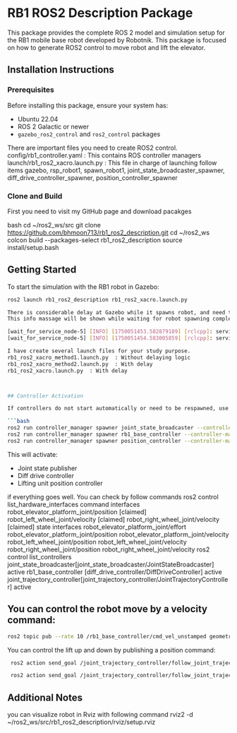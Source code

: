 # RB1 ROS2 Description Package

This package provides the complete ROS 2 model and simulation setup for the RB1 mobile base robot developed by Robotnik. 
This package is focused on how to generate ROS2 control to move robot and lift the elevator.

## Installation Instructions

### Prerequisites

Before installing this package, ensure your system has:

- Ubuntu 22.04
- ROS 2 Galactic or newer
- `gazebo_ros2_control` and `ros2_control` packages

There are important files you need to create ROS2 control.
config/rb1_controller.yaml : This contains ROS controller managers
launch/rb1_ros2_xacro.launch.py : This file in charge of launching follow items
        gazebo,
        rsp_robot1,
        spawn_robot1,
        joint_state_broadcaster_spawner,
        diff_drive_controller_spawner,
        position_controller_spawner

### Clone and Build
First you need to visit my GitHub page and download pacakges

bash
cd ~/ros2_ws/src
git clone https://github.com/bhmoon713/rb1_ros2_description.git
cd ~/ros2_ws
colcon build --packages-select rb1_ros2_description
source install/setup.bash


## Getting Started

To start the simulation with the RB1 robot in Gazebo:

```bash
ros2 launch rb1_ros2_description rb1_ros2_xacro.launch.py

There is considerable delay at Gazebo while it spawns robot, and need to wait it complete for launching ROS2 control nodes
This info massage will be shown while waiting for robot spawning completed. Please do not intruppt but just wait. Robot will show up at Gazebo and move to next launches

[wait_for_service_node-5] [INFO] [1750051453.582879189] [rclcpp]: service not available, waiting again...
[wait_for_service_node-5] [INFO] [1750051454.583005859] [rclcpp]: service not available, waiting again...

I have create several launch files for your study purpose.
rb1_ros2_xacro_method1.launch.py  : Without delaying logic 
rb1_ros2_xacro_method2.launch.py  : With delay
rb1_ros2_xacro.launch.py  : With delay



## Controller Activation

If controllers do not start automatically or need to be respawned, use the following commands:

```bash
ros2 run controller_manager spawner joint_state_broadcaster --controller-manager /rb1_robot/controller_manager
ros2 run controller_manager spawner rb1_base_controller --controller-manager /rb1_robot/controller_manager
ros2 run controller_manager spawner position_controller --controller-manager /rb1_robot/controller_manager
```

This will activate:
- Joint state publisher
- Diff drive controller
- Lifting unit position controller

if everything goes well. You can check by follow commands
ros2 control list_hardware_interfaces
command interfaces
        robot_elevator_platform_joint/position [claimed]
        robot_left_wheel_joint/velocity [claimed]
        robot_right_wheel_joint/velocity [claimed]
state interfaces
         robot_elevator_platform_joint/effort
         robot_elevator_platform_joint/position
         robot_elevator_platform_joint/velocity
         robot_left_wheel_joint/position
         robot_left_wheel_joint/velocity
         robot_right_wheel_joint/position
         robot_right_wheel_joint/velocity
ros2 control list_controllers
joint_state_broadcaster[joint_state_broadcaster/JointStateBroadcaster] active
rb1_base_controller [diff_drive_controller/DiffDriveController] active
joint_trajectory_controller[joint_trajectory_controller/JointTrajectoryController] active


## You can control the robot move by a velocity command:

```bash
ros2 topic pub --rate 10 /rb1_base_controller/cmd_vel_unstamped geometry_msgs/msg/Twist "{linear: {x: 0.0, y: 0, z: 0.0}, angular: {x: 0.0,y: 0.0, z: 0.2}}"
```
You can control the lift up and down by publishing a position command:
```bash
 ros2 action send_goal /joint_trajectory_controller/follow_joint_trajectory control_msgs/action/FollowJointTrajectory "{trajectory: {joint_names: ['robot_elevator_platform_joint'], points: [{positions: [0.05], time_from_start: {sec: 1, nanosec: 0}}]}}"
```
```bash
 ros2 action send_goal /joint_trajectory_controller/follow_joint_trajectory control_msgs/action/FollowJointTrajectory "{trajectory: {joint_names: ['robot_elevator_platform_joint'], points: [{positions: [0.00], time_from_start: {sec: 1, nanosec: 0}}]}}"
```

## Additional Notes
you can visualize robot in Rviz with following command
rviz2 -d ~/ros2_ws/src/rb1_ros2_description/rviz/setup.rviz

